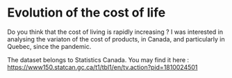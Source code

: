 # Evolution of the cost of life

Do you think that the cost of living is rapidly increasing ?
I was interested in analysing the variaton of the cost of products, in Canada, and particularly in Quebec, since the pandemic.

The dataset belongs to Statistics Canada. You may find it here : https://www150.statcan.gc.ca/t1/tbl1/en/tv.action?pid=1810024501
